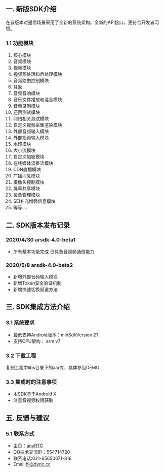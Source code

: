 ## 一. 新版SDK介绍

在该版本对通信场景采用了全新的系统架构。全新的API接口，更符合开发者习惯。

### 1.1 功能模块

1. 核心模块
2. 音频模块
3. 视频模块
4. 视频预处理和后处理模块
5. 音频路由控制模块
6. 耳返
7. 音频音响模块
8. 音乐文件播放和混合模块
9. 音频录制模块
10. 还回测试模块
11. 网络相关测试模块
12. 自定义视频采集渲染模块
13. 外部音频输入模块
14. 外部视频输入模块
15. 水印模块
16. 大小流模块
17. 自定义加密模块
18. 在线媒体流推流模块
19. CDN直播模块
20. 广播消息模块
21. 摄像头控制模块
22. 屏幕共享模块
23. 设备管理模块
24. SEI补充增强信息模块
25. 等等....


## 二. SDK版本发布记录
### 2020/4/30    arsdk-4.0-beta1
- 所有基本功能完成 已具备音视频通信能力

### 2020/5/8     arsdk-4.0-beta2
- 新增外部音频输入模块
- 新增Token安全验证机制
- 新增快速切换频道方法


## 三. SDK集成方法介绍   
### 3.1 系统要求    
* 最低支持Android版本：minSdkVersion 21
* 支持CPU架构： arm v7

### 3.2 下载工程
复制工程中libs目录下的aar库，具体参见DEMO    


### 3.3 集成时的注意事项
* 本SDK基于Android X
* 注意音视频权限获取


## 五. 反馈与建议
### 5.1 联系方式

* 主页：[anyRTC](https://www.anyrtc.io/)
* QQ技术交流群：554714720
* 联系电话:021-65650071-816
* Email:[hi@dync.cc](mailto:hi@dync.cc)
